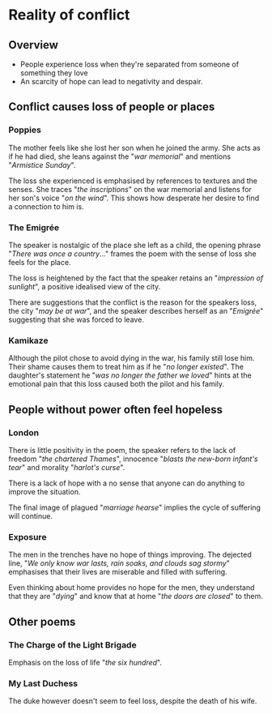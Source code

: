 # Reality of conflict

## Overview

- People experience loss when they're separated from someone of something they love
- An scarcity of hope can lead to negativity and despair.

## Conflict causes loss of people or places

### Poppies

The mother feels like she lost her son when he joined the army. She acts as if he had died, she leans against the "_war memorial_" and mentions "_Armistice Sunday_".

The loss she experienced is emphasised by references to textures and the senses. She traces "_the inscriptions_" on the war memorial and listens for her son's voice "_on the wind_". This shows how desperate her desire to find a connection to him is.

### The Emigrée

The speaker is nostalgic of the place she left as a child, the opening phrase "_There was once a country_..." frames the poem with the sense of loss she feels for the place.

The loss is heightened by the fact that the speaker retains an "_impression of sunlight_", a positive idealised view of the city.

There are suggestions that the conflict is the reason for the speakers loss, the city "_may be at war_", and the speaker describes herself as an "_Emigrée_" suggesting that she was forced to leave.

### Kamikaze

Although the pilot chose to avoid dying in the war, his family still lose him. Their shame causes them to treat him as if he "_no longer existed_".
The daughter's statement he "_was no longer the father we loved_" hints at the emotional pain that this loss caused both the pilot and his family.

## People without power often feel hopeless

### London

There is little positivity in the poem, the speaker refers to the lack of freedom "_the chartered Thames_", innocence "_blasts the new-born infant's tear_" and morality "_harlot's curse_".

There is a lack of hope with a no sense that anyone can do anything to improve the situation.

The final image of plagued "_marriage hearse_" implies the cycle of suffering will continue.

### Exposure

The men in the trenches have no hope of things improving. The dejected line, "_We only know war lasts, rain soaks, and clouds sag stormy_" emphasises that their lives are miserable and filled with suffering.

Even thinking about home provides no hope for the men, they understand that they are "_dying_" and know that at home "_the doors are closed_" to them.

## Other poems

### The Charge of the Light Brigade

Emphasis on the loss of life "_the six hundred_".

### My Last Duchess

The duke however doesn't seem to feel loss, despite the death of his wife.
